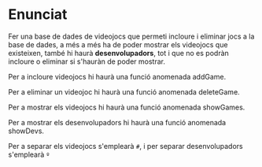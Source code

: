 # Enunciat

Fer una base de dades de videojocs que permeti incloure i eliminar jocs a la base de dades, a més a més ha de poder mostrar els videojocs que existeixen, també hi haurà **desenvolupadors**, tot i que no es podràn incloure o eliminar si s'hauràn de poder mostrar.

Per a incloure videojocs hi haurà una funció anomenada addGame.

Per a eliminar un videojoc hi haurà una funció anomenada deleteGame.

Per a mostrar els videojocs hi haurà una funció anomenada showGames.

Per a mostrar els desenvolupadors hi haurà una funció anomenada showDevs.

Per a separar els videojocs s'emplearà ```#```, i per separar desenvolupadors s'emplearà ```º```
